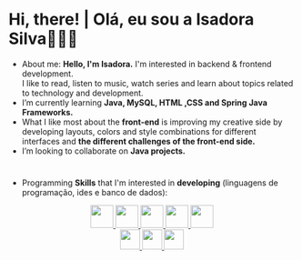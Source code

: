 <h1> Hi, there! | Olá, eu sou a Isadora Silva👩🏽‍💻 </h1>

-  About me: 
         <strong>Hello, I'm Isadora.</strong> I'm interested in backend & frontend development. <br>
         I like to read, listen to music, watch series and learn about topics related to technology and development.
  -   I’m currently learning <strong>Java, MySQL, HTML ,CSS and Spring Java Frameworks.</strong>
   -   What I like most about the <strong>front-end</strong> is improving my creative side by developing layouts, colors and style combinations for different interfaces and <strong>the different challenges of the front-end side.</strong>
  -  I’m looking to collaborate on <strong>Java projects.</strong>

#
-  Programming <strong>Skills</strong> that I'm interested in <strong>developing</strong>  (linguagens de programação, ides e banco de dados):
         
<div align="center">
  <a href="https://https://github.com/irsdora">     

<img height="40em" src="https://img.shields.io/badge/HTML5-E34F26?style=for-the-badge&logo=html5&logoColor=white"/>
<img height="40em" src="https://img.shields.io/badge/Java-ED8B00?style=for-the-badge&logo=java&logoColor=white"/>
<img height="40em" src="https://img.shields.io/badge/CSS3-1572B6?style=for-the-badge&logo=css3&logoColor=white"/>
<img height="40em" src="https://img.shields.io/badge/MySQL-00000F?style=for-the-badge&logo=mysql&logoColor=white"/>
<img height="40em" src="https://img.shields.io/badge/Spring-6DB33F?style=for-the-badge&logo=spring&logoColor=white"/>
</div>
      
  
<div align="center">
<img height="35em" src="https://img.shields.io/badge/Eclipse-2C2255?style=for-the-badge&logo=eclipse&logoColor=white"/>
<img height="35em" src="https://img.shields.io/badge/Visual_Studio_Code-0078D4?style=for-the-badge&logo=visual%20studio%20code&logoColor=white"/>
<img height="35em" src="https://img.shields.io/badge/sublime_text-%23575757.svg?&style=for-the-badge&logo=sublime-text&logoColor=important"/>

